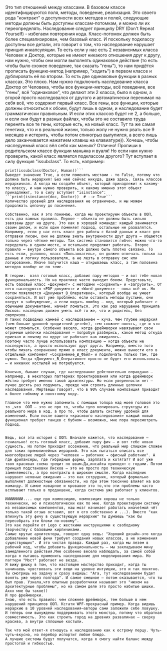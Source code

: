 Это тип отношений между классами. В базовом классе идентифицируются поля, методы, поведение, реализация. Это своего рода "контракт" о доступности всех методов и полей, следующие методы должны быть доступны классам-потомкам, и  можно ли их переопределять.
Наследование следует принципу DRY (Don't Repeat Yourself) - избегаем повторения кода. Класс-потомок должен быть более специализирован, чем базовый класс. И поскольку подклассу доступны все детали, это говорит о том, что наследование нарушает принцип инкапсуляции.
То есть если у нас есть 2 независимых класса Человек и Доктор, которые не имеют никакого отношения друг к другу, нам нужно, чтобы они могли выполнять одинаковое действие (то есть чтобы было схожее поведение, так сказать "гены"), то нам придётся прописать функцию-метод (например, "ходить") в первом классе и дублировать её во втором. То есть две одинаковые функции в разных классах. Это плохо.
Нам нужно подключить наследование класса Доктор от Человека, чтобы все функции-методы, всё поведение, все "гены", всё "одинаковое", что делают эти 2 класса, было в одном, а второй просто наследовался от другого и автоматически перенимал на себя всё, что содержит первый класс. Все гены, все функции, которые должны относиться к обоим, будут лишь в одном, и наследование будет грамматически правильным.
И если этих классов будет не 2, а больше, и если они будут в разных файлах, чтобы это не составило труда перенять все те гены, которые есть, на новый класс. Тут та же самая генетика, что и в реальной жизни, только жопу не нужно рвать все 9 месяцев и истерить, чтобы потом спиногрыз вылупился, а всего лишь дело заканчивается нажатием клавиш на клавиатуре)). Хочешь, чтобы наследуемый класс вёл себя как маньяк? Отлично! Пропиши в родительском классе функции маньяка и вуаля!
Но если нам нужно проверить, какой класс является подклассом другого? Тут вступает в силу функция "issubclass". То есть, например:

```print(issubclass("сначала подкласс", "потом генеральный класс"))
print(issubclass(Doctor, Human))```
Выведет значение True, а если поменять местами - то False, потому что должна быть иерархия! Без неё сейчас никуда, даже здесь. Связь классов иерархичная. А когда мы создаём объект, который принадлежит к какому-то классу, и нам нужно проверить, к какому именно этот объект принадлежит, то в силу вступает "isinstance":
```print(isinstance(doc, Doctor))  # --> True```
Количество уровней для наследования не ограничено, и мы можем продолжать цепочку до посинения.

Собственно, как я это понимаю, когда мы проектируем объекты в ООП, есть два важных правила. Первое — объекты не должны быть сильно завязаны друг на друге. Это как в хорошей команде: каждый занимается своим делом, и если один поменяет подход, остальные не развалятся. Например, если у нас есть класс для работы с базой данных и класс для отправки писем, они не должны знать внутренности друг друга — общаются только через чёткие методы. Так система становится гибче: можно что-то переделать в одном месте, и остальное продолжит работать. Второе правило — внутри самого объекта всё должно быть плотно связано. То есть если, условно, класс «Пользователь», он должен отвечать только за данные и логику пользователя, а не лезть в отправку смс или логирование. Иначе получится каша — открываешь класс, а там половина методов вообще не по теме.

В теории:  взял готовый класс, добавил пару методов — и вот тебе новая функциональность. Но на практике часто выходит боком. Представьте,  есть базовый класс «Документ» с методами «сохранить» и «загрузить». От него наследуются «PDF-документ» и «Word-документ» — пока всё ок. Но потом появляется «Документ_В_Оперативке», который вообще не умеет сохраняться. И вот уже проблема: если оставить методы пустыми, они введут в заблуждение, а если кидать ошибку — код, который работает с обычными документами, начнёт ломаться. Это как раз нарушение принципа Лисков: наследник должен уметь всё то же, что и родитель, без сюрпризов.
И таких подводных камней с наследованием — куча. Чем глубже иерархия (чем больше уровней «родителей-детей»), тем сложнее понять, где и что может сломаться. Особенно весело, когда фреймворки навязывают свои огромные цепочки наследования — попробуй разберись, какой метод откуда приехал и почему он вдруг не работает как ожидалось.
Поэтому часто лучше использовать композицию — когда объекты не наследуются, а просто используют друг друга. Например, вместо того чтобы пихать сохранение прямо в класс документа, можно вынести его в отдельный компонент «Сохранение_В_Файл» и подключать только там, где нужно. Тогда «Документ_В_Оперативке» просто не будет его использовать — и никаких костылей не потребуется.

Конечно, бывают случаи, где наследование действительно оправдано — например, в некоторых паттернах проектирования или когда фреймворк жёстко требует именно такой архитектуры. Но если уверенности нет — лучше десять раз подумать, прежде чем строить длинные цепочки наследования. Мертвецы говорят, что в 90% случаев композиция приводит к более гибкому и понятному коду.

Главное что мне нужно запомнить с помощью топора над моей головой это то ,что  ООП — это не про то, чтобы тупо копировать структуры из реального мира в код, а про то, чтобы делать систему удобной для изменений. Если после вашего «красивого наследования» каждый новый функционал требует танцев с бубном — возможно, мне пора пересмотреть подход.


Ведь, вся эта история с ООП: Вначале кажется, что наследование — гениально! есть готовый класс, добавил пару фич — и вот тебе новая сущность. Но потом приходит осознание, что реальный мир слишком сложен для таких прямолинейных иерархий. Это как пытаться описать все многообразие людей через "человек → работник → офисный работник". А где фрилансеры, где гибридные формы, зарплата и котята?? И вот уже твоя красивая схема трещит по швам.Да,инсайты приходят с годами. Потом принцип подстановки Лисков — это не просто про техническую заменяемость, а про контракты в широком смысле. Когда наследник нарушает неявные ожидания — это как сотрудник, который формально выполняет должностные обязанности, но при этом токсично влияет на всю команду. И самое коварное и кровавое это то,что эти проблемы часто всплывают только в продакшене, когда система уже работает у клиентов.

ИИИИИИИИ.... еще про композицию, композиция хороша не только технически, но и психологически как по мне. Когда проектируем систему из независимых компонентов, наш мозг начинает работать иначе(мой чёт только такой отзыв оставил, вот я его собственно и ...). Вместо "как впихнуть эту фичу в существующую иерархию" ты думаешь "как бы пересобрать эти блоки по-новому". 
Это как перейти от Lego с жесткими инструкциями к свободному творчеству с базовыми кирпичиками.
Самые крутые архитекторы, говорят одну вещь: "Хороший дизайн—это когда добавление новой фичи требует создания новых классов, а не изменения существующих". И это чистая правда. Каждый раз, когда мы лезем в рабочий код, чтобы добавить функциональность — мы закладываем мину замедленного действия.Мне особенно весело наблюдать, за самой собой когда я пытаюсь применить наследование для моделирования мира. Но паттерн "Мост" работает не везде. 
Я вижу фишку в том, что настоящее мастерство приходит, когда ты начинаешь чувствовать эти вещи на уровне интуиции, это и так понятно. Ты смотришь на задачу и сразу видишь: "Ага, тут наследованием будет вонять уже через полгода". И самое смешное — потом оказывается, что ты был прав. Узнала,что опытные разработчики называют это "нюхом на архитектурные проблемы", но на самом деле это просто набитые шишки. Аххх мне бы такое))
И про фреймворки. 
Знаю, что есть правило: чем сложнее фреймворк, тем больше в нем нарушений принципов ООП. Кстати WPF-прекрасный пример. Когда видишь иерархию в 10 уровней наследования—авторы сами заложили себе ловушку. И теперь они вынуждены поддерживать этого монстра, потому что обратная совместимость. Это как строить город на древних развалинах — сверху красиво, а внутри сплошные костыли.

Так что мой ответ-я отношусь к наследованию как к острому перцу. Чуть-чуть—вкусно, но перебор испортит любое блюдо. 
А лучшие системы будут получатся, когда я смогу найти баланс между простотой и гибкостью. 